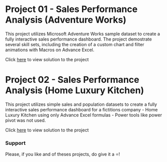 # Project 01 - Sales Performance Analysis (Adventure Works)
This project utilizes Microsoft Adventure Works sample dataset to create a fully interactive sales performance dashboard. The project demostrate several skill sets, including the creation of a custom chart and filter animations with Macros on Advance Excel.

Click [here](https://github.com/Akama-EO/bi-portfolio-projects-/blob/main/Sales/README.md) to view solution to the project

# Project 02 - Sales Performance Analysis (Home Luxury Kitchen)
This project utilizes simple sales and population datasets to create a fully interactive sales performance dashboard for a fictitions company - Home Luxury Kitchen using only Advance Excel formulas - Power tools like power pivot was not used. 

Click [here](https://github.com/Akama-EO/bi-portfolio-projects-/blob/main/Sales/README.md) to view solution to the project

### Support
Please, if you like and of theses projects, do give it a ⭐️!
